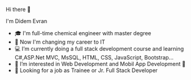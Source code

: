 Hi there 👋 

I'm Didem Evran

- 🎓 I'm full-time chemical engineer with master degree
- 🌱 Now I'm changing my career to IT 
- 💻 I’m currently doing a full stack development course and learning C#,ASP.Net MVC, MsSQL, HTML, CSS, JavaScript, Bootstrap...
- 👯 I’m interested in Web Development and Mobil App Development 📱
- 🔎 Looking for a job as Trainee or Jr. Full Stack Developer 
